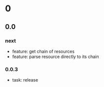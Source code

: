 
# 0

## 0.0

### next

- feature: get chain of resources
- feature: parse resource directly to its chain

### 0.0.3

- task: release

